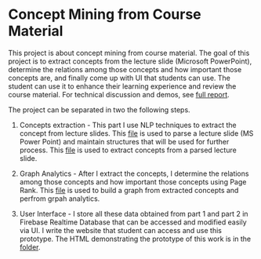 # Concept Mining from Course Material

This project is about concept mining from course material. The goal of this project is to extract concepts from the lecture slide (Microsoft PowerPoint), determine the relations among those concepts and how important those concepts are, and finally come up with UI that students can use. The student can use it to enhance their learning experience and review the course material. For technical discussion and demos, see [full report](https://drive.google.com/file/d/1SCOWVFXG7RVE5w-NuPqLX6kT-kWU3PmS/view?usp=sharing).
 

The project can be separated in two the following steps.

1. Concepts extraction - This part I use NLP techniques to extract the concept from lecture
slides. This [file](powerpoint.py) is used to parse a lecture slide (MS Power Point) and maintain structures that will be used for further process.
This [file](concepts.py) is used to extract concepts from a parsed lecture slide.

2. Graph Analytics - After I extract the concepts, I determine the relations among those
concepts and how important those concepts using Page Rank. This [file](build_graph.py) is used to build a graph from extracted concepts and perfrom grpah analytics.

3. User Interface - I store all these data obtained from part 1 and part 2 in Firebase
Realtime Database that can be accessed and modified easily via UI. I write the website
that student can access and use this prototype. The HTML demonstrating the prototype of this work is in the [folder](web).

